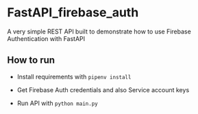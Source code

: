 # FastAPI_firebase_auth
A very simple REST API built to demonstrate how to use Firebase Authentication with FastAPI


## How to run 
-  Install requirements with ```pipenv install ```

- Get Firebase Auth credentials and also Service account keys

- Run API with ```python main.py```